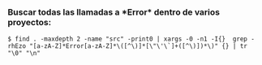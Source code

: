 
### Buscar todas las llamadas a \*Error\* dentro de varios proyectos:

    $ find . -maxdepth 2 -name "src" -print0 | xargs -0 -n1 -I{}  grep -rhEzo "[a-zA-Z]*Error[a-zA-Z]*\([^\)]*[\"\'\`]+([^\)])*\)" {} | tr "\0" "\n"
